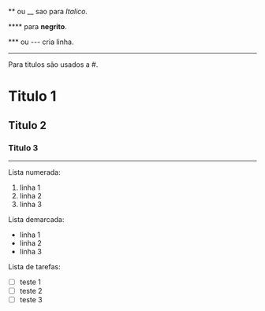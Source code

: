 ** ou __ sao para *Italico.*

**** para **negrito**.

*** ou --- cria linha.

***

Para titulos são usados a #.

# Titulo 1

## Titulo 2

### Titulo 3

---

Lista numerada:

1. linha 1
2. linha 2
3. linha 3

Lista demarcada:

* linha 1
* linha 2
* linha 3

Lista de tarefas:

- [ ] teste 1
- [ ] teste 2
- [ ] teste 3
